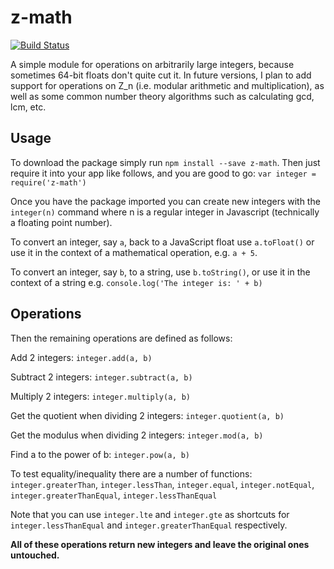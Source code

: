 z-math
======

[![Build Status](https://travis-ci.org/joshuacaron/z-math.svg?branch=master)](https://travis-ci.org/joshuacaron/z-math)

A simple module for operations on arbitrarily large integers, because sometimes 64-bit floats don't quite cut it. In future versions, I plan to add support for operations on Z_n (i.e. modular arithmetic and multiplication), as well as some common number theory algorithms such as calculating gcd, lcm, etc.

Usage
---------
To download the package simply run `npm install --save z-math`. Then just require it into your app like follows, and you are good to go: `var integer = require('z-math')`

Once you have the package imported you can create new integers with the `integer(n)` command where n is a regular integer in Javascript (technically a floating point number).

To convert an integer, say `a`, back to a JavaScript float use `a.toFloat()` or use it in the context of a mathematical operation, e.g. `a + 5`.

To convert an integer, say `b`, to a string, use `b.toString()`, or use it in the context of a string e.g. `console.log('The integer is: ' + b)`

Operations
---------

Then the remaining operations are defined as follows:

Add 2 integers: `integer.add(a, b)`

Subtract 2 integers: `integer.subtract(a, b)`

Multiply 2 integers: `integer.multiply(a, b)`

Get the quotient when dividing 2 integers: `integer.quotient(a, b)`

Get the modulus when dividing 2 integers: `integer.mod(a, b)`

Find a to the power of b: `integer.pow(a, b)`

To test equality/inequality there are a number of functions: `integer.greaterThan`, `integer.lessThan`, `integer.equal`, `integer.notEqual`, `integer.greaterThanEqual`, `integer.lessThanEqual`

Note that you can use `integer.lte` and `integer.gte` as shortcuts for `integer.lessThanEqual` and `integer.greaterThanEqual` respectively.

**All of these operations return new integers and leave the original ones untouched.**

